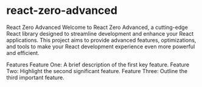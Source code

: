 # react-zero-advanced

React Zero Advanced
Welcome to React Zero Advanced, a cutting-edge React library designed to streamline development and enhance your React applications. This project aims to provide advanced features, optimizations, and tools to make your React development experience even more powerful and efficient.

Features
Feature One: A brief description of the first key feature.
Feature Two: Highlight the second significant feature.
Feature Three: Outline the third important feature.
